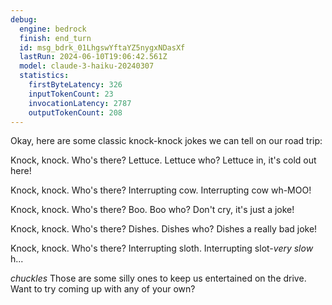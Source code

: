 ```yaml
---
debug:
  engine: bedrock
  finish: end_turn
  id: msg_bdrk_01LhgswYftaYZ5nygxNDasXf
  lastRun: 2024-06-10T19:06:42.561Z
  model: claude-3-haiku-20240307
  statistics:
    firstByteLatency: 326
    inputTokenCount: 23
    invocationLatency: 2787
    outputTokenCount: 208
---
```

Okay, here are some classic knock-knock jokes we can tell on our road trip:

Knock, knock.
Who's there?
Lettuce.
Lettuce who?
Lettuce in, it's cold out here!

Knock, knock. 
Who's there?
Interrupting cow.
Interrupting cow wh-MOO!

Knock, knock.
Who's there?
Boo.
Boo who?
Don't cry, it's just a joke!

Knock, knock.
Who's there?
Dishes.
Dishes who?
Dishes a really bad joke!

Knock, knock.
Who's there? 
Interrupting sloth.
Interrupting slot-*very slow* h...

*chuckles* Those are some silly ones to keep us entertained on the drive. Want to try coming up with any of your own?